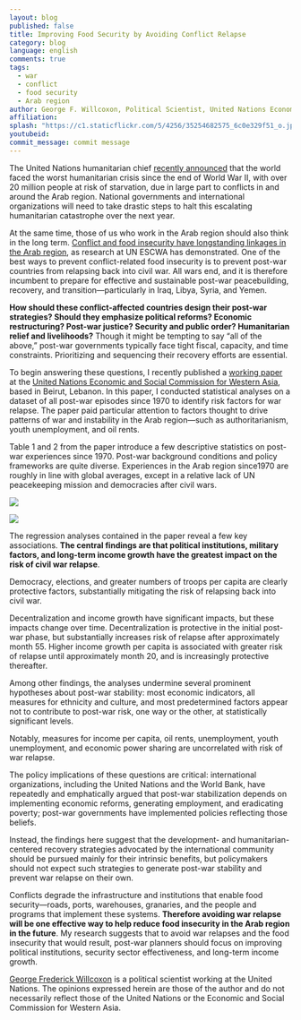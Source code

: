 ```yaml
---
layout: blog
published: false
title: Improving Food Security by Avoiding Conflict Relapse
category: blog
language: english
comments: true
tags: 
  - war
  - conflict
  - food security
  - Arab region
author: George F. Willcoxon, Political Scientist, United Nations Economic and Social Commission for Western Asia
affiliation: 
splash: "https://c1.staticflickr.com/5/4256/35254682575_6c0e329f51_o.jpg"
youtubeid: 
commit_message: commit message
---
```

The United Nations humanitarian chief [recently announced](http://reliefweb.int/report/yemen/usgerc-stephen-o-brien-statement-security-council-missions-yemen-south-sudan-somalia) that the world faced the worst humanitarian crisis since the end of World War II, with over 20 million people at risk of starvation, due in large part to conflicts in and around the Arab region. National governments and international organizations will need to take drastic steps to halt this escalating humanitarian catastrophe over the next year.    <!-- more -->





At the same time, those of us who work in the Arab region should also think in the long term. [Conflict and food insecurity have longstanding linkages in the Arab region](https://www.unescwa.org/publications/food-security-and-conflict-escwa-region), as research at UN ESCWA has demonstrated. One of the best ways to prevent conflict-related food insecurity is to prevent post-war countries from relapsing back into civil war. All wars end, and it is therefore incumbent to prepare for effective and sustainable post-war peacebuilding, recovery, and transition—particularly in Iraq, Libya, Syria, and Yemen.






**How should these conflict-affected countries design their post-war strategies? Should they emphasize political reforms? Economic restructuring? Post-war justice? Security and public order? Humanitarian relief and livelihoods?** Though it might be tempting to say “all of the above,” post-war governments typically face tight fiscal, capacity, and time constraints. Prioritizing and sequencing their recovery efforts are essential.





To begin answering these questions, I recently published a [working paper](https://www.unescwa.org/sites/www.unescwa.org/files/page_attachments/post_war_risks_in_the_arab_region_0.pdf) at the [United Nations Economic and Social Commission for Western Asia](https://www.unescwa.org/), based in Beirut, Lebanon. In this paper, I conducted statistical analyses on a dataset of all post-war episodes since 1970 to identify risk factors for war relapse. The paper paid particular attention to factors thought to drive patterns of war and instability in the Arab region—such as authoritarianism, youth unemployment, and oil rents.





Table 1 and 2 from the paper introduce a few descriptive statistics on post-war experiences since 1970. Post-war background conditions and policy frameworks are quite diverse. Experiences in the Arab region since1970 are roughly in line with global averages, except in a relative lack of UN peacekeeping mission and democracies after civil wars.




![](https://c1.staticflickr.com/3/2901/33545527890_25cf8603bf_c.jpg)      






![](https://c1.staticflickr.com/3/2805/33801261391_7108dc3024.jpg)  






The regression analyses contained in the paper reveal a few key associations. **The central findings are that political institutions, military factors, and long-term income growth have the greatest impact on the risk of civil war relapse**. 





Democracy, elections, and greater numbers of troops per capita are clearly protective factors, substantially mitigating the risk of relapsing back into civil war. 






Decentralization and income growth have significant impacts, but these impacts change over time. Decentralization is protective in the initial post-war phase, but substantially increases risk of relapse after approximately month 55. Higher income growth per capita is associated with greater risk of relapse until approximately month 20, and is increasingly protective thereafter.



 
Among other findings, the analyses undermine several prominent hypotheses about post-war stability: most economic indicators, all measures for ethnicity and culture, and most predetermined factors appear not to contribute to post-war risk, one way or the other, at statistically significant levels.





Notably, measures for income per capita, oil rents, unemployment, youth unemployment, and economic power sharing are uncorrelated with risk of war relapse. 




The policy implications of these questions are critical: international organizations, including the United Nations and the World Bank, have repeatedly and emphatically argued that post-war stabilization depends on implementing economic reforms, generating employment, and eradicating poverty; post-war governments have implemented policies reflecting those beliefs. 






Instead, the findings here suggest that the development- and humanitarian-centered recovery strategies advocated by the international community should be pursued mainly for their intrinsic benefits, but policymakers should not expect such strategies to generate post-war stability and prevent war relapse on their own.




Conflicts degrade the infrastructure and institutions that enable food security—roads, ports, warehouses, granaries, and the people and programs that implement these systems. **Therefore avoiding war relapse will be one effective way to help reduce food insecurity in the Arab region in the future**. My research suggests that to avoid war relapses and the food insecurity that would result, post-war planners should focus on improving political institutions, security sector effectiveness, and long-term income growth. 











[George Frederick Willcoxon]( https://georgewillcoxon.com/) is a political scientist working at the United Nations. The opinions expressed herein are those of the author and do not necessarily reflect those of the United Nations or the Economic and Social Commission for Western Asia.